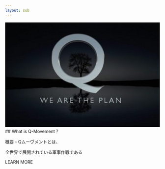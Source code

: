 ```yaml
---
layout: sub
---
```


<img src="images/q1.png" style="text-align:left">
## What is Q-Movement？
  

概要 - Qムーヴメントとは、

全世界で展開されている軍事作戦である


LEARN MORE
  
  
